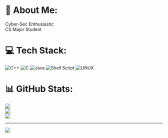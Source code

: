 # 💫 About Me:
Cyber-Sec Enthusiastic<br>CS Major Student


# 💻 Tech Stack:
![C++](https://img.shields.io/badge/c++-%2300599C.svg?style=for-the-badge&logo=c%2B%2B&logoColor=white) ![C](https://img.shields.io/badge/c-%2300599C.svg?style=for-the-badge&logo=c&logoColor=white) ![Java](https://img.shields.io/badge/java-%23ED8B00.svg?style=for-the-badge&logo=java&logoColor=white) ![Shell Script](https://img.shields.io/badge/shell_script-%23121011.svg?style=for-the-badge&logo=gnu-bash&logoColor=white) ![LINUX](https://img.shields.io/badge/Linux-FCC624?style=for-the-badge&logo=linux&logoColor=black)
# 📊 GitHub Stats:
![](https://github-readme-stats.vercel.app/api?username=SUNILCHOUDHARY5764SUNILCHOUDHARY5764&theme=dark&hide_border=false&include_all_commits=false&count_private=false)<br/>
![](https://github-readme-streak-stats.herokuapp.com/?user=SUNILCHOUDHARY5764SUNILCHOUDHARY5764&theme=dark&hide_border=false)<br/>
![](https://github-readme-stats.vercel.app/api/top-langs/?username=SUNILCHOUDHARY5764SUNILCHOUDHARY5764&theme=dark&hide_border=false&include_all_commits=false&count_private=false&layout=compact)

---
[![](https://visitcount.itsvg.in/api?id=SUNILCHOUDHARY5764SUNILCHOUDHARY5764&icon=0&color=0)](https://visitcount.itsvg.in)

<!-- Proudly created with GPRM ( https://gprm.itsvg.in ) -->
